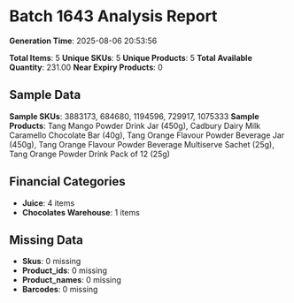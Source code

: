 # Batch 1643 Analysis Report

**Generation Time**: 2025-08-06 20:53:56

**Total Items**: 5
**Unique SKUs**: 5
**Unique Products**: 5
**Total Available Quantity**: 231.00
**Near Expiry Products**: 0

## Sample Data
**Sample SKUs**: 3883173, 684680, 1194596, 729917, 1075333
**Sample Products**: Tang Mango Powder Drink Jar (450g), Cadbury Dairy Milk Caramello Chocolate Bar (40g), Tang Orange Flavour Powder Beverage Jar (450g), Tang Orange Flavour Powder Beverage Multiserve Sachet (25g), Tang Orange Powder Drink Pack of 12 (25g)

## Financial Categories
- **Juice**: 4 items
- **Chocolates Warehouse**: 1 items

## Missing Data
- **Skus**: 0 missing
- **Product_ids**: 0 missing
- **Product_names**: 0 missing
- **Barcodes**: 0 missing
